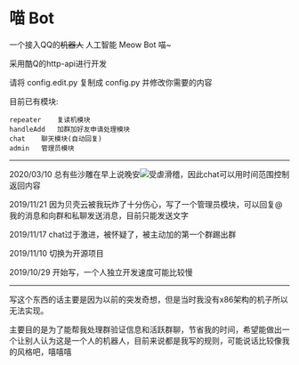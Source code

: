 # 喵 Bot
一个接入QQ的<del>机器人</del> 人工智能 Meow Bot 喵~

采用酷Q的http-api进行开发

请将 config.edit.py 复制成 config.py 并修改你需要的内容

目前已有模块:

    repeater    复读机模块
    handleAdd   加群加好友申请处理模块
    chat    聊天模块(自动回复)
    admin   管理员模块

-----------------------------------------

2020/03/10  总有些沙雕在早上说晚安![受虐滑稽](https://imgsa.baidu.com/forum/w%3D580/sign=e9e679448a94a4c20a23e7233ef51bac/db209d8fa0ec08fa6e538bec54ee3d6d54fbdac9.jpg)，因此chat可以用时间范围控制返回内容

2019/11/21  因为贝壳云被我玩炸了十分伤心，写了一个管理员模块，可以回复@我的消息和向群和私聊发送消息，目前只能发送文字

2019/11/17  chat过于激进，被怀疑了，被主动加的第一个群踢出群

2019/11/10  切换为开源项目

2019/10/29  开始写，一个人独立开发速度可能比较慢

-----------------------------------------

写这个东西的话主要是因为以前的突发奇想，但是当时我没有x86架构的机子所以无法实现。

主要目的是为了能帮我处理群验证信息和活跃群聊，节省我的时间，希望能做出一个让别人认为这是一个人的机器人，目前来说都是我写的规则，可能说话比较像我的风格吧，嘻嘻嘻
